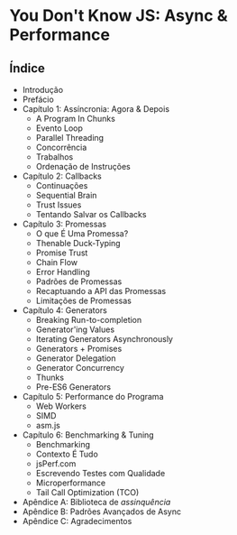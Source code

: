 # You Don't Know JS: Async & Performance

## Índice

* Introdução
* Prefácio
* Capítulo 1: Assíncronia: Agora & Depois
	* A Program In Chunks
	* Evento Loop
	* Parallel Threading
	* Concorrência
	* Trabalhos
	* Ordenação de Instruções
* Capítulo 2: Callbacks
	* Continuações
	* Sequential Brain
	* Trust Issues
	* Tentando Salvar os Callbacks
* Capítulo 3: Promessas
	* O que É Uma Promessa?
	* Thenable Duck-Typing
	* Promise Trust
	* Chain Flow
	* Error Handling
	* Padrões de Promessas
	* Recaptuando a API das Promessas
	* Limitações de Promessas
* Capítulo 4: Generators
	* Breaking Run-to-completion
	* Generator'ing Values
	* Iterating Generators Asynchronously
	* Generators + Promises
	* Generator Delegation
	* Generator Concurrency
	* Thunks
	* Pre-ES6 Generators
* Capítulo 5: Performance do Programa
	* Web Workers
	* SIMD
	* asm.js
* Capítulo 6: Benchmarking & Tuning
	* Benchmarking
	* Contexto É Tudo
	* jsPerf.com
	* Escrevendo Testes com Qualidade
	* Microperformance
	* Tail Call Optimization (TCO)
* Apêndice A: Biblioteca de *assinquência*
* Apêndice B: Padrões Avançados de Async
* Apêndice C: Agradecimentos

